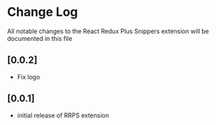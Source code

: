 # Change Log

All notable changes to the React Redux Plus Snippers extension will be documented in this file

## [0.0.2]

- Fix logo

## [0.0.1]

- initial release of RRPS extension